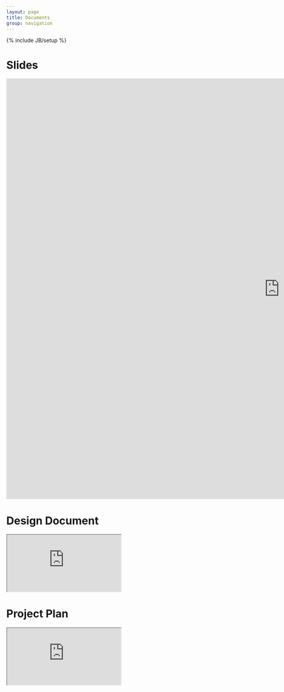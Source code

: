```yaml
---
layout: page
title: Documents
group: navigation
---
```

{% include JB/setup %}

# Slides
<iframe src="https://docs.google.com/presentation/d/1HlGNYl5fNbsy3fPKVCZnMaHdOGCFyfaEpEdwmwU9stw/embed?start=false&loop=false&delayms=3000" frameborder="0" width="1440" height="1109" allowfullscreen="true" mozallowfullscreen="true" webkitallowfullscreen="true"> </iframe>

# Design Document
<iframe src="https://docs.google.com/document/d/1Y6CH9beSauGyFeEVq8oqfPrC_C1lIYa-CssfAdH1xhg/pub?embedded=true"> </iframe>

# Project Plan
<iframe src="https://docs.google.com/document/d/1qSgNXo7O7K5yipU2tC-H4A8E1w-N92U7M3jNKFUCKTc/pub?embedded=true"> </iframe>
